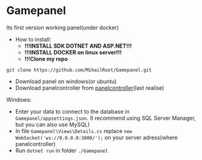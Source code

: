 # Gamepanel
Its first version working panel(under docker)
- How to install:
  - **!!!INSTALL SDK DOTNET AND ASP.NET!!!**
  - **!!!INSTALL DOCKER on linux server!!!**
  - **!!!Clone my repo** 
~~~
git clone https://github.com/MihailRoot/Gamepanel.git
~~~

- Download panel on windows(or ubuntu)
- Download panelcontroller from [panelcontroller](https://github.com/MihailRoot/panelcontroller)(last realise)

Windows:
- Enter your data to connect to the database in `Gamepanel/appsettings.json`. (I recommend using SQL Server Manager, but you can also use MySQL)
- In file `Gamepanel\Views\Details.cs` replace `new WebSocket('ws://0.0.0.0:3000/');` on your server adress(where panelcontroller) 
- Run `dotnet run` in folder `./Gamepanel`
